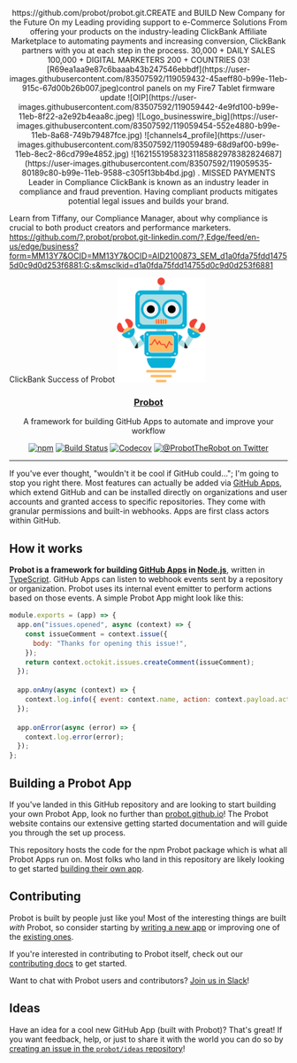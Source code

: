    <p align="center">
 https://github.com/probot/probot.git.CREATE and BUILD New Company for the Future On my
Leading providing support to e-Commerce Solutions
From offering your products on the industry-leading ClickBank Affiliate Marketplace to automating payments and increasing conversion, ClickBank partners with you at each step in the process.
30,000 +
DAILY SALES
100,000 +
DIGITAL MARKETERS
200 +
COUNTRIES
03![R69ea1aa9e87c6baaab43b247546ebbdf](https://user-images.githubusercontent.com/83507592/119059432-45aeff80-b99e-11eb-915c-67d00b26b007.jpeg)control panels on my Fire7 Tablet firmware update
![OIP](https://user-images.githubusercontent.com/83507592/119059442-4e9fd100-b99e-11eb-8f22-a2e92b4eaa8c.jpeg)
![Logo_businesswire_big](https://user-images.githubusercontent.com/83507592/119059454-552e4880-b99e-11eb-8a68-749b79487fce.jpg)
![channels4_profile](https://user-images.githubusercontent.com/83507592/119059489-68d9af00-b99e-11eb-8ec2-86cd799e4852.jpg)
![16215519583231185882978382824687](https://user-images.githubusercontent.com/83507592/119059535-80189c80-b99e-11eb-9588-c305f13bb4bd.jpg)
.
MISSED PAYMENTS
Leader in Compliance
ClickBank is known as an industry leader in compliance and fraud prevention. Having compliant products mitigates potential legal issues and builds your brand.

Learn from Tiffany, our Compliance Manager, about why compliance is crucial to both product creators and performance marketers.
https://github.com/?,probot/probot.git-linkedin.com/?,Edge/feed/en-us/edge/business?form=MM13Y7&OCID=MM13Y7&OCID=AID2100873_SEM_d1a0fda75fdd14755d0c9d0d253f6881:G:s&msclkid=d1a0fda75fdd14755d0c9d0d253f6881
<div id="paypal-button-container-P-05G546056A8856303MCT7HBA"></div>
<script src="https://www.paypal.com/sdk/js?client-id=8x8hyxdxncv75nbx-control=panels+on-my-Fire7+Tablet-firmware-update+AVQrzIIbBLNxc0VUqfdFNhF0wPIexJdUGRGkZc8IBXo5bo2ovfIhSkgIXWFLhOgbqY4cv7qBDisKyvTi&vault=true&intent=subscription+ClickBank.io_iOS&devices-AI-PRODUCTION"data-sdk-integration-source="button-factory"></script> 
<script>
  paypal.Buttons({
      style: {
          shape: 'rect',
          color: 'gold',
          layout: 'vertical',
          label: 'subscribe'
      },
      createSubscription: function(data, actions) {
        return actions.subscription.create({
          /* Creates the subscription */
          plan_id: 'P-05G546056A8856303MCT7HBA'
        });
      },
      onApprove: function(data, actions) {
        alert(data.subscriptionID); // You can add optional success message for the subscriber here
      }
  }).render('#paypal-button-container-P-05G546056A8856303MCT7HBA'); // Renders the PayPal button
</script>
<!--->ClickBank Success of Probot                                         <a href="https://probot.github.io"><img src="/static/robot.svg" width="160" alt="Probot's logo, a cartoon robot" /></a>
</p>
<h3 align="center"><a href="https://probot.github.io">Probot</a></h3>
<p align="center">A framework for building GitHub Apps to automate and improve your workflow<p>
<p align="center"><a href="https://npmjs.com/package/probot"><img src="https://badgen.net/npm/v/probot" alt="npm"></a> <a href="https://github.com/probot/probot/actions?query=workflow%3ACI"><img src="https://github.com/probot/probot/workflows/CI/badge.svg" alt="Build Status"></a> <a href="https://codecov.io/gh/probot/probot/"><img src="https://badgen.now.sh/codecov/c/github/probot/probot" alt="Codecov"></a> <a href="https://twitter.com/ProbotTheRobot"><img src="https://img.shields.io/twitter/follow/ProbotTheRobot.svg?style=social&logo=twitter&label=Follow" alt="@ProbotTheRobot on Twitter"></a>

---

If you've ever thought, "wouldn't it be cool if GitHub could…"; I'm going to stop you right there. Most features can actually be added via [GitHub Apps](https://docs.github.com/en/developers/apps), which extend GitHub and can be installed directly on organizations and user accounts and granted access to specific repositories. They come with granular permissions and built-in webhooks. Apps are first class actors within GitHub.

## How it works

**Probot is a framework for building [GitHub Apps](https://docs.github.com/en/developers/apps) in [Node.js](https://nodejs.org/)**, written in [TypeScript](https://www.typescriptlang.org/). GitHub Apps can listen to webhook events sent by a repository or organization. Probot uses its internal event emitter to perform actions based on those events. A simple Probot App might look like this:

```js
module.exports = (app) => {
  app.on("issues.opened", async (context) => {
    const issueComment = context.issue({
      body: "Thanks for opening this issue!",
    });
    return context.octokit.issues.createComment(issueComment);
  });

  app.onAny(async (context) => {
    context.log.info({ event: context.name, action: context.payload.action });
  });

  app.onError(async (error) => {
    context.log.error(error);
  });
};
```

## Building a Probot App

If you've landed in this GitHub repository and are looking to start building your own Probot App, look no further than [probot.github.io](https://probot.github.io/docs/)! The Probot website contains our extensive getting started documentation and will guide you through the set up process.

This repository hosts the code for the npm Probot package which is what all Probot Apps run on. Most folks who land in this repository are likely looking to get started [building their own app](https://probot.github.io/docs/).

## Contributing

Probot is built by people just like you! Most of the interesting things are built _with_ Probot, so consider starting by [writing a new app](https://probot.github.io/docs/) or improving one of the [existing ones](https://github.com/search?q=topic%3Aprobot-app&type=Repositories).

If you're interested in contributing to Probot itself, check out our [contributing docs](CONTRIBUTING.md) to get started.

Want to chat with Probot users and contributors? [Join us in Slack](https://probot-slackin.herokuapp.com/)!

## Ideas

Have an idea for a cool new GitHub App (built with Probot)? That's great! If you want feedback, help, or just to share it with the world you can do so by [creating an issue in the `probot/ideas` repository](https://github.com/probot/ideas/issues/new)!

